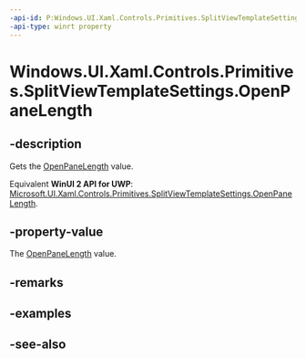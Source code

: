 ```yaml
---
-api-id: P:Windows.UI.Xaml.Controls.Primitives.SplitViewTemplateSettings.OpenPaneLength
-api-type: winrt property
---
```


<!-- Property syntax
public double OpenPaneLength { get; }
-->

# Windows.UI.Xaml.Controls.Primitives.SplitViewTemplateSettings.OpenPaneLength

## -description
Gets the [OpenPaneLength](../windows.ui.xaml.controls/splitview_openpanelength.md) value.

Equivalent **WinUI 2 API for UWP**: [Microsoft.UI.Xaml.Controls.Primitives.SplitViewTemplateSettings.OpenPaneLength](/windows/winui/api/microsoft.ui.xaml.controls.primitives.splitviewtemplatesettings.openpanelength).

## -property-value
The [OpenPaneLength](../windows.ui.xaml.controls/splitview_openpanelength.md) value.

## -remarks

## -examples

## -see-also
